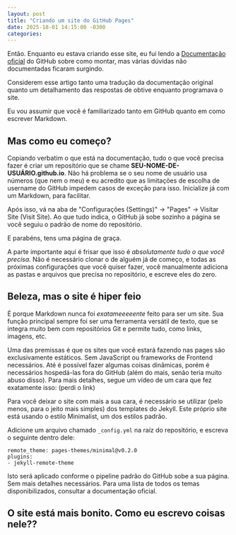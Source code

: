 ```yaml
---
layout: post
title: "Criando um site do GitHub Pages"
date: 2025-10-01 14:15:00 -0300
categories:
---
```


Então. Enquanto eu estava criando esse site, eu fui lendo a [Documentação oficial](https://docs.github.com/en/pages) do GitHub sobre como montar, mas várias dúvidas não documentadas ficaram surgindo.

Considerem esse artigo tanto uma tradução da documentação original quanto um detalhamento das respostas de obtive enquanto programava o site.

Eu vou assumir que você é familiarizado tanto em GitHub quanto em como escrever Markdown.

## Mas como eu começo?

Copiando verbatim o que está na documentação, tudo o que você precisa fazer é criar um repositório que se chame **SEU-NOME-DE-USUÁRIO.github.io**. Não há problema se o seu nome de usuário usa números (que nem o meu) e eu acredito que as limitações de escolha de username do GitHub impedem casos de exceção para isso. Inicialize já com um Markdown, para facilitar.

Após isso, vá na aba de "Configurações (Settings)" -> "Pages" -> Visitar Site (Visit Site). Ao que tudo indica, o GitHub já sobe sozinho a página se você seguiu o padrão de nome do repositório.

E parabéns, tens uma página de graça.

A parte importante aqui é frisar que isso é *absolutamente tudo o que você precisa.* Não é necessário clonar o de alguém já de começo, e todas as próximas configurações que você quiser fazer, você manualmente adiciona as pastas e arquivos que precisa no repositório, e escreve eles do zero.

## Beleza, mas o site é hiper feio

É porque Markdown nunca foi *exatameeeeente* feito para ser um site. Sua função principal sempre foi ser uma ferramenta versátil de texto, que se integra muito bem com repositórios Git e permite tudo, como links, imagens, etc.

Uma das premissas é que os sites que você estará fazendo nas pages são exclusivamente estáticos. Sem JavaScript ou frameworks de Frontend necessários. Até é possível fazer algumas coisas dinâmicas, porém é necessários hospedá-las fora do GitHub (além do mais, senão teria muito abuso disso). Para mais detalhes, segue um vídeo de um cara que fez exatamente isso: (perdi o link)

Para você deixar o site com mais a sua cara, é necessário se utilizar (pelo menos, para o jeito mais simples) dos templates do Jekyll. Este próprio site está usando o estilo Minimalist, um dos estilos padrão.

Adicione um arquivo chamado `_config.yml` na raíz do repositório, e escreva o seguinte dentro dele:

```
remote_theme: pages-themes/minimal@v0.2.0
plugins:
- jekyll-remote-theme
```

Isto será aplicado conforme o pipeline padrão do GitHub sobe a sua página. Sem mais detalhes necessários.
Para uma lista de todos os temas disponibilizados, consultar a documentação oficial.

## O site está mais bonito. Como eu escrevo coisas nele??